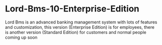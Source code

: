 # Lord-Bms-10-Enterprise-Edition
Lord Bms is an advanced banking management system with lots of features and customization, this version (Enterprise Edition) is for employees, there is another version (Standard Edition) for customers and normal people coming up soon
